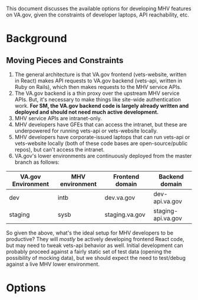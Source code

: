 This document discusses the available options for developing MHV features on VA.gov, given the constraints of developer laptops, API reachability, etc.

# Background

## Moving Pieces and Constraints
1. The general architecture is that VA.gov frontend (vets-website, written in React) makes API requests to VA.gov backend (vets-api, written in Ruby on Rails), which then makes requests to the MHV service APIs. 
2. The VA.gov backend is a thin proxy over the upstream MHV service APIs. But, it's necessary to make things like site-wide authentication work. **For SM, the VA.gov backend code is largely already written and deployed and should not need much active development.**
3. MHV service APIs are intranet-only. 
4. MHV developers have GFEs that can access the intranet, but these are underpowered for running vets-api or vets-website locally. 
5. MHV developers have corporate-issued laptops that can run vets-api or vets-website locally (both of these code bases are open-source/public repos), but can't access the intranet. 
6. VA.gov's lower environments are continuously deployed from the master branch as follows:

VA.gov Environment | MHV environment | Frontend domain | Backend domain 
---|---|---|---
dev | intb | dev.va.gov | dev-api.va.gov
staging | sysb | staging.va.gov | staging-api.va.gov

So given the above, what's the ideal setup for MHV developers to be productive? They will _mostly_ be actively developing frontend React code, but may need to tweak vets-api behavior as well. Initial development can probably proceed against a fairly static set of test data (opening the possibility of mocking data), but we should expect the need to test/debug against a live MHV lower environment.  

# Options

